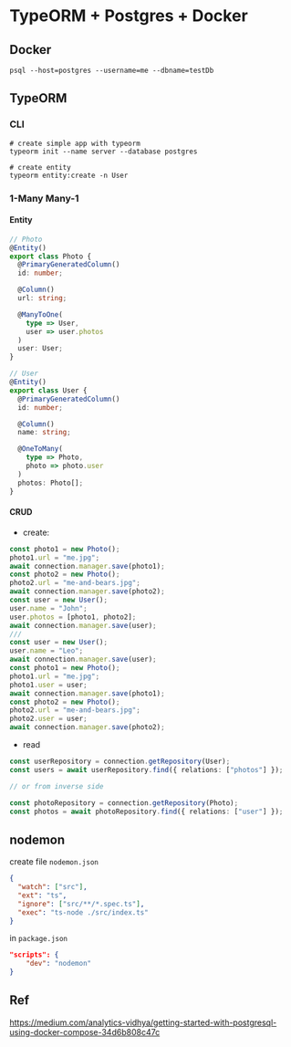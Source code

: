 # TypeORM + Postgres + Docker

## Docker

```
psql --host=postgres --username=me --dbname=testDb
```

## TypeORM

### CLI

```
# create simple app with typeorm
typeorm init --name server --database postgres

# create entity
typeorm entity:create -n User
```

### 1-Many Many-1

#### Entity

```typescript
// Photo
@Entity()
export class Photo {
  @PrimaryGeneratedColumn()
  id: number;

  @Column()
  url: string;

  @ManyToOne(
    type => User,
    user => user.photos
  )
  user: User;
}

// User
@Entity()
export class User {
  @PrimaryGeneratedColumn()
  id: number;

  @Column()
  name: string;

  @OneToMany(
    type => Photo,
    photo => photo.user
  )
  photos: Photo[];
}
```

#### CRUD

- create:

```typescript
const photo1 = new Photo();
photo1.url = "me.jpg";
await connection.manager.save(photo1);
const photo2 = new Photo();
photo2.url = "me-and-bears.jpg";
await connection.manager.save(photo2);
const user = new User();
user.name = "John";
user.photos = [photo1, photo2];
await connection.manager.save(user);
///
const user = new User();
user.name = "Leo";
await connection.manager.save(user);
const photo1 = new Photo();
photo1.url = "me.jpg";
photo1.user = user;
await connection.manager.save(photo1);
const photo2 = new Photo();
photo2.url = "me-and-bears.jpg";
photo2.user = user;
await connection.manager.save(photo2);
```

- read

```typescript
const userRepository = connection.getRepository(User);
const users = await userRepository.find({ relations: ["photos"] });

// or from inverse side

const photoRepository = connection.getRepository(Photo);
const photos = await photoRepository.find({ relations: ["user"] });
```

## nodemon

create file `nodemon.json`

```json
{
  "watch": ["src"],
  "ext": "ts",
  "ignore": ["src/**/*.spec.ts"],
  "exec": "ts-node ./src/index.ts"
}
```

in `package.json`

```json
"scripts": {
    "dev": "nodemon"
}
```

## Ref

https://medium.com/analytics-vidhya/getting-started-with-postgresql-using-docker-compose-34d6b808c47c
